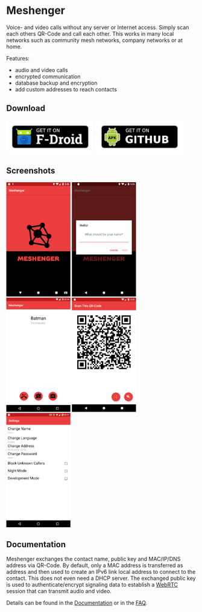 # Meshenger

 Voice- and video calls without any server or Internet access. Simply scan each others QR-Code and call each other. This works in many local networks such as community mesh networks, company networks or at home.

Features:

- audio and video calls
- encrypted communication
- database backup and encryption
- add custom addresses to reach contacts

## Download

[<img src="docs/fdroid.png" alt="Get it on F-Droid" height="90">](https://f-droid.org/packages/d.d.meshenger/)
[<img src="docs/apk.png" alt="Get it on GitHub" height="90">](https://github.com/meshenger-app/meshenger-android/releases)

## Screenshots

<img src="docs/logo_2.0.0.png" width="170"> <img src="docs/hello_2.0.0.png" width="170"> <img src="docs/connected_2.0.0.png" width="170"> <img src="docs/qrcode_2.0.0.png" width="170"> <img src="docs/settings_3.0.0.png" width="170">

## Documentation

Meshenger exchanges the contact name, public key and MAC/IP/DNS address via QR-Code. By default, only a MAC address is transferred as address and then used to create an IPv6 link local address to connect to the contact. This does not even need a DHCP server. The exchanged public key is used to authenticate/encrypt signaling data to establish a [WebRTC](https://webrtc.org/) session that can transmit audio and video.

Details can be found in the [Documentation](docs/Documentation.md) or in the [FAQ](docs/faq.md).

